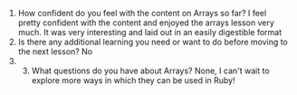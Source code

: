1. How confident do you feel with the content on Arrays so far? 
I feel pretty confident with the content and enjoyed the arrays lesson very much. It was very interesting and laid out in an easily digestible format
2. Is there any additional learning you need or want to do before moving to the next lesson? No 
3. 3. What questions do you have about Arrays? None, I can't wait to explore more ways in which they can be used in Ruby!
